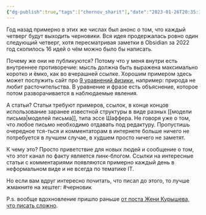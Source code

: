 ```yaml
---
{"dg-publish":true,"tags":["chernov_sharit"],"date":"2023-01-26T20:35:17+04:00","modified_at":"2023-01-26T21:02:25+04:00","published_at":"2023-01-26T21:05:07+04:00","posted":null,"permalink":"/chernov-sharit/2023-01-26-idei-chernovikov/","dgPassFrontmatter":true}
---
```



Год назад примерно в этих же числах был анонс о том, что каждый четверг будут выходить черновики. Вся идея продержалась ровно один следующий четверг, хотя пересматривая заметки в Obsidian за 2022 год скопилось 16 идей о чём можно было бы написать.

Почему же они не публикуются? Потому что у меня внутри есть внутреннее противоречие: мысль должна быть выражена максимально коротко и ёмко, как во вчерашней ссылке. Хорошим примером здесь может послужить сайт про [9 уравнений физики](https://www.motionmountain.net/9lines.html), например: природа не любит расточительства. В уравнение и фразе есть объяснение, которое потом разворачивается в наблюдаемые явления.

А статьи? Статьи требуют примеров, ссылок, в конце концов использование заранее известной структуры в виде разных [[модели письма|моделей письма]], типа эссе Шаффера. Не говоря уже о том, что любое письмо необходимо отдавать под редактуру. Пропустишь очередное тся-ться и комментаторам в интернете больше ничего не потребуется в лучшем случае, в худшем просто ничего не заметят.

К чему это? Просто приветствие для новых людей и сообщение о том, что этот канал по факту является линк-блогом. Ссылки на интересные статьи с комментариями появляются примерно каждый день в неформальном виде и не всегда по тематике IT.  

Но если вам вдруг интересно почитать, что писал до этого, то лучше жмакните на хештег:
#черновик 

P.s. вообще вдохновление пришло раньше [от поста Жени Курышева, что писать сложно](https://t.me/tasteofrain/119).
